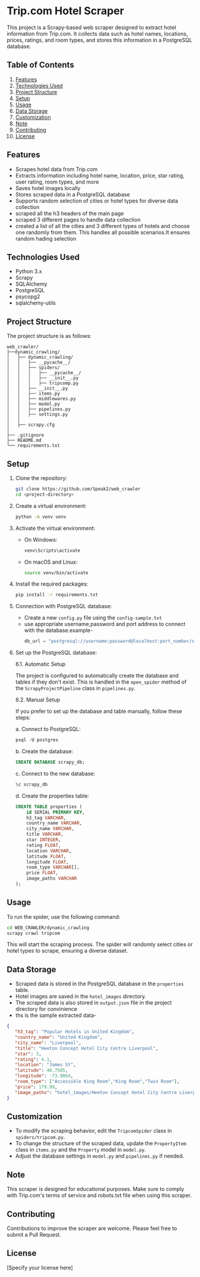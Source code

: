 # Trip.com Hotel Scraper

This project is a Scrapy-based web scraper designed to extract hotel information from Trip.com. It collects data such as hotel names, locations, prices, ratings, and room types, and stores this information in a PostgreSQL database.

## Table of Contents
1. [Features](#features)
2. [Technologies Used](#technologies-used)
3. [Project Structure](#project-structure) 
5. [Setup](#setup)
6. [Usage](#usage)
7. [Data Storage](#data-storage)
8. [Customization](#customization)
9. [Note](#note)
10. [Contributing](#contributing)
11. [License](#license)



## Features

- Scrapes hotel data from Trip.com
- Extracts information including hotel name, location, price, star rating, user rating, room types, and more
- Saves hotel images locally
- Stores scraped data in a PostgreSQL database
- Supports random selection of cities or hotel types for diverse data collection
- scraped all the h3 headers of the main page
- scraped 3 different pages to handle data collection
- created a list of all the cities and 3 different types of hotels and choose one randomly from them. This handles all possible scenarios.It ensures random hading selection

## Technologies Used

- Python 3.x
- Scrapy
- SQLAlchemy
- PostgreSQL
- psycopg2
- sqlalchemy-utils

 

## Project Structure

The project structure is as follows:

```
web_crawler/
├──dynamic_crawling/
│   ├── dynamic_crawling/
│   │   ├── __pycache__/                  
│   │   ├── spiders/                   
│   │   │   ├── __pycache__/            
│   │   │   ├── __init__.py             
│   │   │   ├── tripcomp.py   
│   │   ├── __init__.py       
│   │   ├── items.py                  
│   │   ├── middlewares.py            
│   │   ├── model.py                  
│   │   ├── pipelines.py              
│   │   ├── settings.py  
│   │             
│   ├── scrapy.cfg                    
│                     
├── .gitignore                       
├── README.md                        
└── requirements.txt  
```

## Setup

1. Clone the repository:
   ```bash
   git clone https://github.com/Speak2/web_crawler
   cd <project-directory>
   ```

2. Create a virtual environment:
   ```bash
   python -m venv venv
   ```

3. Activate the virtual environment:
   - On Windows:
     ```bash
     venv\Scripts\activate
     ```
   - On macOS and Linux:
     ```bash
     source venv/bin/activate
     ```


4. Install the required packages:
   ```bash
   pip install -r requirements.txt
   ```

5. Connection with PostgreSQL database:
   - Create a new `config.py` file using the `config-sample.txt`
   - use appropriate username,password and port address to connect with the database.example-
     ```python
     db_url = "postgresql://username:password@localhost:port_number/database_name"
     ```

6. Set up the PostgreSQL database:

   6.1. Automatic Setup
   
   The project is configured to automatically create the database and tables if they don't exist. This is handled in the `open_spider` method of the `ScrapyProjectPipeline` class in `pipelines.py`.

   6.2. Manual Setup
   
   If you prefer to set up the database and table manually, follow these steps:

   a. Connect to PostgreSQL:
      ```sql
      psql -U postgres
      ```

   b. Create the database:
      ```sql
      CREATE DATABASE scrapy_db;
      ```

   c. Connect to the new database:
      ```sql
      \c scrapy_db
      ```

   d. Create the properties table:
      ```sql
      CREATE TABLE properties (
          id SERIAL PRIMARY KEY,
          h3_tag VARCHAR,
          country_name VARCHAR,
          city_name VARCHAR,
          title VARCHAR,
          star INTEGER,
          rating FLOAT,
          location VARCHAR,
          latitude FLOAT,
          longitude FLOAT,
          room_type VARCHAR[],
          price FLOAT,
          image_paths VARCHAR
      );
      ```

## Usage

To run the spider, use the following command:

```bash
cd WEB_CRAWLER/dynamic_crawling
scrapy crawl tripcom
```

This will start the scraping process. The spider will randomly select cities or hotel types to scrape, ensuring a diverse dataset.

## Data Storage

- Scraped data is stored in the PostgreSQL database in the `properties` table.
- Hotel images are saved in the `hotel_images` directory.
- The scraped data is also stored in `output.json` file in the project directory for convinience
- ths is the sample extracted data-
```json
{
   "h3_tag": "Popular Hotels in United Kingdom",
   "country_name": "United Kingdom",
   "city_name": "Liverpool",
   "title": "Heeton Concept Hotel City Centre Liverpool",
   "star": 3,
   "rating": 4.1,
   "location": "James St",
   "latitude": 40.7505,
   "longitude": -73.9864,
   "room_type": ["Accessible King Room","King Room","Twin Room"],
   "price": 179.99,
   "image_paths": "hotel_images/Heeton Concept Hotel City Centre Liverpool.jpg"
}
```

## Customization

- To modify the scraping behavior, edit the `TripcomSpider` class in `spiders/tripcom.py`.
- To change the structure of the scraped data, update the `PropertyItem` class in `items.py` and the `Property` model in `model.py`.
- Adjust the database settings in `model.py` and `pipelines.py` if needed.

## Note

This scraper is designed for educational purposes. Make sure to comply with Trip.com's terms of service and robots.txt file when using this scraper.

## Contributing

Contributions to improve the scraper are welcome. Please feel free to submit a Pull Request.

## License

[Specify your license here]

